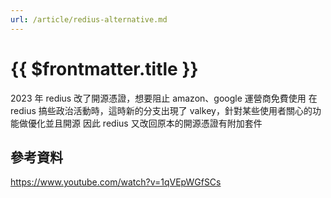```yaml
---
url: /article/redius-alternative.md
---
```


# {{ $frontmatter.title }}

2023 年 redius 改了開源憑證，想要阻止 amazon、google 運營商免費使用
在 redius 搞些政治活動時，這時新的分支出現了 valkey，針對某些使用者關心的功能做優化並且開源
因此 redius 又改回原本的開源憑證有附加套件

## 參考資料

https://www.youtube.com/watch?v=1qVEpWGfSCs
